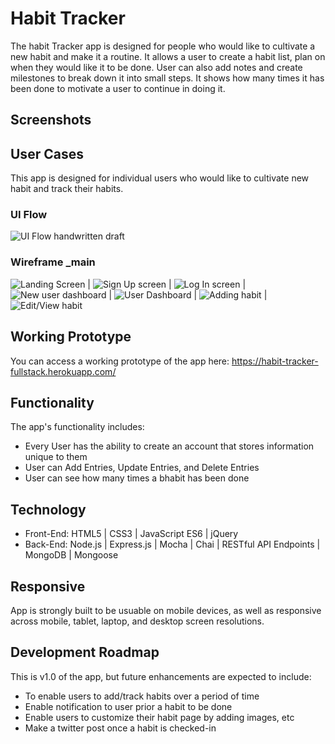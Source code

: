 # Habit Tracker
The habit Tracker app is designed for people who would like to cultivate a new habit and make it a routine. It allows a user to create a habit list, plan on when they would like it to be done. User can also add notes and create  milestones to break down it into small steps. It shows how many times it has been done to motivate a user to continue in doing it.

## Screenshots

## User Cases
This app is designed for individual users who would like to cultivate new habit and track their habits.

### UI Flow
![UI Flow handwritten draft](https://github.com/mukthaK/habit-tracking-full-stack-capstone/blob/master/images/wireframe/ui-flow-alt.jpg)

### Wireframe _main
![Landing Screen](https://github.com/mukthaK/habit-tracking-full-stack-capstone/blob/master/images/wireframe/landing-screen.jpg "Landing screen") | ![Sign Up screen](https://github.com/mukthaK/habit-tracking-full-stack-capstone/blob/master/images/wireframe/signup.jpg "Sign Up screen") | ![Log In screen](https://github.com/mukthaK/habit-tracking-full-stack-capstone/blob/master/images/wireframe/login.jpg "Log In screen") | ![New user dashboard](https://github.com/mukthaK/habit-tracking-full-stack-capstone/blob/master/images/wireframe/new-user-dashboard.jpg "New user dashboard") | ![User Dashboard](https://github.com/mukthaK/habit-tracking-full-stack-capstone/blob/master/images/wireframe/user-dashboard.jpg "User Dashboard") | ![Adding habit](https://github.com/mukthaK/habit-tracking-full-stack-capstone/blob/master/images/wireframe/add-new-habit.jpg "Adding Habit") | ![Edit/View habit](https://github.com/mukthaK/habit-tracking-full-stack-capstone/blob/master/github-images/editHabit.png "Edit/View habit")

## Working Prototype
You can access a working prototype of the app here: https://habit-tracker-fullstack.herokuapp.com/

## Functionality
The app's functionality includes:
* Every User has the ability to create an account that stores information unique to them
* User can Add Entries, Update Entries, and Delete Entries
* User can see how many times a bhabit has been done

## Technology
* Front-End: HTML5 | CSS3 | JavaScript ES6 | jQuery
* Back-End: Node.js | Express.js | Mocha | Chai | RESTful API Endpoints | MongoDB | Mongoose

## Responsive
App is strongly built to be usuable on mobile devices, as well as responsive across mobile, tablet, laptop, and desktop screen resolutions.

## Development Roadmap
This is v1.0 of the app, but future enhancements are expected to include:
* To enable users to add/track habits over a period of time
* Enable notification to user prior a habit to be done
* Enable users to customize their habit page by adding images, etc
* Make a twitter post once a habit is checked-in
